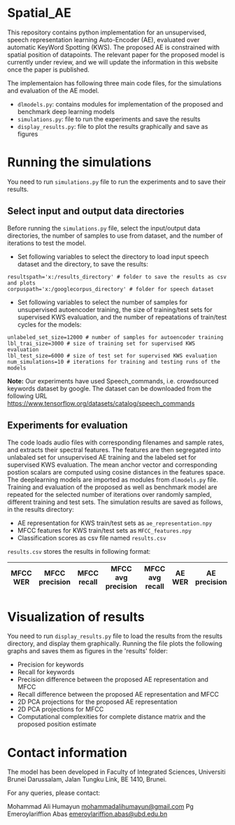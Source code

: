 # Spatial_AE

This repository contains python implementation for an unsupervised, speech representation learning Auto-Encoder (AE), evaluated over automatic KeyWord Spotting (KWS). The proposed AE is constrained with spatial position of datapoints. The relevant paper for the proposed model is currently under review, and we will update the information in this website once the paper is published.  

The implementaion has following three main code files, for the simulations and evaluation of the AE model.

* `dlmodels.py`: contains modules for implementation of the proposed and benchmark deep learning models   
* `simulations.py`: file to run the experiments and save the results
* `display_results.py`: file to plot the results graphically and save as figures


# Running the simulations

You need to run `simulations.py` file to run the experiments and to save their results.

## Select input and output data directories
Before running the `simulations.py` file, select the input/output data directories, the number of samples to use from dataset, and the number of iterations to test the model.

* Set following variables to select the directory to load input speech dataset and the directory, to save the results:
```
resultspath='x:/results_directory' # folder to save the results as csv and plots
corpuspath='x:/googlecorpus_directory' # folder for speech dataset
```

* Set following variables to select the number of samples for unsupervised autoencoder training, the size of training/test sets for supervised KWS evaluation, and the number of repeatations of train/test cycles for the models:

```
unlabeled_set_size=12000 # number of samples for autoencoder training
lbl_trai_size=3000 # size of training set for supervised KWS evaluation
lbl_test_size=6000 # size of test set for supervised KWS evaluation
num_simulations=10 # iterations for training and testing runs of the models
```


**Note:** Our experiments have used Speech_commands, i.e. crowdsourced keywords dataset by google. The dataset can be downloaded from the following URL  
https://www.tensorflow.org/datasets/catalog/speech_commands


## Experiments for evaluation

The code loads audio files with corresponding filenames and sample rates, and extracts their spectral features.
The features are then segregated into unlabaled set for unsupervised AE training and the labeled set for  supervised KWS evaluation.
The mean anchor vector and corresponding postion scalars are computed using cosine distances in the features space.
The deeplearning models are imported as modules from `dlmodels.py` file. 
Training and evaluation of the proposed as well as benchmark model are repeated for the selected number of iterations over randomly sampled, different training and test sets. 
The simulation results are saved as follows, in the results directory:  
* AE representation for KWS train/test sets as `ae_representation.npy`    
* MFCC features for KWS train/test sets as `MFCC_features.npy`  
* Classification scores as csv file named `results.csv`   

`results.csv` stores the results in following format:  


|MFCC WER|MFCC precision|MFCC recall|MFCC avg precision|MFCC avg recall|AE WER|AE precision|AE recall|AE avg precision|AE avg recall|
|---|---|---|---|---|---|---|---|---|---|


# Visualization of results
You need to run `display_results.py` file to load the results from the results directory, and display them graphically. Running the file plots the following graphs and saves them as figures in the 'results' folder:

* Precision for keywords
* Recall for keywords
* Precision difference between the proposed AE representation and MFCC
* Recall difference between the proposed AE representation and MFCC
* 2D PCA projections for the proposed AE representation
* 2D PCA projections for MFCC
* Computational complexities for complete distance matrix and the proposed position estimate

# Contact information

The model has been developed in Faculty of Integrated Sciences, Universiti Brunei Darussalam, Jalan Tungku Link, BE 1410, Brunei.

For any queries, please contact:

Mohammad Ali Humayun
mohammadalihumayun@gmail.com
Pg Emeroylariffion Abas
emeroylariffion.abas@ubd.edu.bn  
